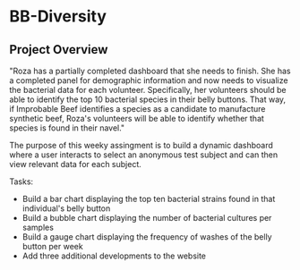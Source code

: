 # BB-Diversity

## Project Overview

"Roza has a partially completed dashboard that she needs to finish. She has a completed panel for demographic information and now needs to visualize the bacterial data for each volunteer. Specifically, her volunteers should be able to identify the top 10 bacterial species in their belly buttons. That way, if Improbable Beef identifies a species as a candidate to manufacture synthetic beef, Roza's volunteers will be able to identify whether that species is found in their navel."

The purpose of this weeky assingment is to build a dynamic dashboard where a user interacts to select an anonymous test subject and can then view relevant data for each subject. 

Tasks:
* Build a bar chart displaying the top ten bacterial strains found in that individual's belly button
* Build a bubble chart displaying the number of bacterial cultures per samples
* Build a gauge chart displaying the frequency of washes of the belly button per week
* Add three additional developments to the website
